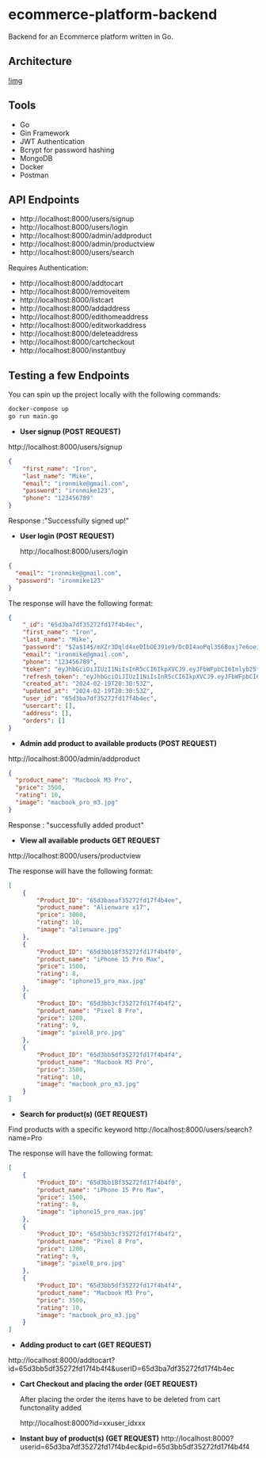 # ecommerce-platform-backend
Backend for an Ecommerce platform written in Go.

## Architecture
[!img](img/architecture.png)

## Tools
- Go
- Gin Framework
- JWT Authentication
- Bcrypt for password hashing
- MongoDB
- Docker
- Postman

## API Endpoints

- http://localhost:8000/users/signup
- http://localhost:8000/users/login
- http://localhost:8000/admin/addproduct
- http://localhost:8000/admin/productview
- http://localhost:8000/users/search

Requires Authentication:
- http://localhost:8000/addtocart
- http://localhost:8000/removeitem
- http://localhost:8000/listcart
- http://localhost:8000/addaddress
- http://localhost:8000/edithomeaddress
- http://localhost:8000/editworkaddress
- http://localhost:8000/deleteaddress
- http://localhost:8000/cartcheckout
- http://localhost:8000/instantbuy

## Testing a few Endpoints

You can spin up the project locally with the following commands:

```bash
docker-compose up
go run main.go
```

- **User signup (POST REQUEST)**

http://localhost:8000/users/signup

```json
{
    "first_name": "Iron",
    "last_name": "Mike",
    "email": "ironmike@gmail.com",
    "password": "ironmike123",
    "phone": "123456789"
}
```
Response :"Successfully signed up!"

- **User login (POST REQUEST)**

  http://localhost:8000/users/login

```json
{
  "email": "ironmike@gmail.com",
  "password": "ironmike123"
}
```

The response will have the following format:
```json
{
    "_id": "65d3ba7df35272fd17f4b4ec",
    "first_name": "Iron",
    "last_name": "Mike",
    "password": "$2a$14$/mXZr3Dqld4xeDIbOE391e9/DcDI4aoPql3S6Boxj7e6oei4GWd6e",
    "email": "ironmike@gmail.com",
    "phone": "123456789",
    "token": "eyJhbGciOiJIUzI1NiIsInR5cCI6IkpXVCJ9.eyJFbWFpbCI6Imlyb25taWtlQGdtYWlsLmNvbSIsIkZpcnN0TmFtZSI6Iklyb24iLCJMYXN0TmFtZSI6Ik1pa2UiLCJVaWQiOiI2NWQzYmE3ZGYzNTI3MmZkMTdmNGI0ZWMiLCJleHAiOjE3MDg0NjEwNzF9.iL6h8Cj79Me0pKbp2a3_qEA5knxnoRtRZlr5xkna5TU",
    "refresh_token": "eyJhbGciOiJIUzI1NiIsInR5cCI6IkpXVCJ9.eyJFbWFpbCI6IiIsIkZpcnN0TmFtZSI6IiIsIkxhc3ROYW1lIjoiIiwiVWlkIjoiIiwiZXhwIjoxNzA4OTc5NDcxfQ.cWR6WYZJDOnT5FeIVDd6y0ewhNBuOFmXSHTfzrKBd9o",
    "created_at": "2024-02-19T20:30:53Z",
    "updated_at": "2024-02-19T20:30:53Z",
    "user_id": "65d3ba7df35272fd17f4b4ec",
    "usercart": [],
    "address": [],
    "orders": []
}
```

- **Admin add product to available products (POST REQUEST)**

http://localhost:8000/admin/addproduct

```json
{
  "product_name": "Macbook M3 Pro",
  "price": 3500,
  "rating": 10,
  "image": "macbook_pro_m3.jpg"
}
```
Response : "successfully added product"

- **View all available products GET REQUEST**

http://localhost:8000/users/productview

The response will have the following format:
```json
[
    {
        "Product_ID": "65d3baeaf35272fd17f4b4ee",
        "product_name": "Alienware x17",
        "price": 3000,
        "rating": 10,
        "image": "alienware.jpg"
    },
    {
        "Product_ID": "65d3bb18f35272fd17f4b4f0",
        "product_name": "iPhone 15 Pro Max",
        "price": 1500,
        "rating": 8,
        "image": "iphone15_pro_max.jpg"
    },
    {
        "Product_ID": "65d3bb3cf35272fd17f4b4f2",
        "product_name": "Pixel 8 Pro",
        "price": 1200,
        "rating": 9,
        "image": "pixel8_pro.jpg"
    },
    {
        "Product_ID": "65d3bb5df35272fd17f4b4f4",
        "product_name": "Macbook M3 Pro",
        "price": 3500,
        "rating": 10,
        "image": "macbook_pro_m3.jpg"
    }
]
```

- **Search for product(s) (GET REQUEST)**

Find products with a specific keyword
http://localhost:8000/users/search?name=Pro

The response will have the following format:
```json
[
    {
        "Product_ID": "65d3bb18f35272fd17f4b4f0",
        "product_name": "iPhone 15 Pro Max",
        "price": 1500,
        "rating": 8,
        "image": "iphone15_pro_max.jpg"
    },
    {
        "Product_ID": "65d3bb3cf35272fd17f4b4f2",
        "product_name": "Pixel 8 Pro",
        "price": 1200,
        "rating": 9,
        "image": "pixel8_pro.jpg"
    },
    {
        "Product_ID": "65d3bb5df35272fd17f4b4f4",
        "product_name": "Macbook M3 Pro",
        "price": 3500,
        "rating": 10,
        "image": "macbook_pro_m3.jpg"
    }
]
```

- **Adding product to cart (GET REQUEST)**

http://localhost:8000/addtocart?id=65d3bb5df35272fd17f4b4f4&userID=65d3ba7df35272fd17f4b4ec

- **Cart Checkout and placing the order (GET REQUEST)**

  After placing the order the items have to be deleted from cart functonality added

  http://localhost:8000?id=xxuser_idxxx

- **Instant buy of product(s) (GET REQUEST)**
  http://localhost:8000?userid=65d3ba7df35272fd17f4b4ec&pid=65d3bb5df35272fd17f4b4f4